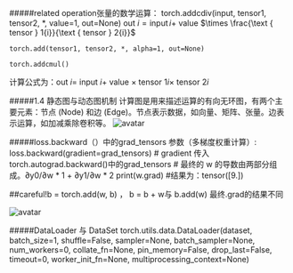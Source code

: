 #####related operation张量的数学运算： 
    torch.addcdiv(input, tensor1, tensor2, *, value=1, out=None)
out ${i}=\operatorname{input}{i}+$ value $\times \frac{\text { tensor } 1{i}}{\text { tensor } 2{i}}$

    torch.add(tensor1, tensor2, *, alpha=1, out=None)

    torch.addcmul()
计算公式为：out ${i}=$ input ${i}+$ value $\times$ tensor $1{i} \times$ tensor $2{i}$


#####1.4 静态图与动态图机制
计算图是用来描述运算的有向无环图，有两个主要元素：节点 (Node) 和边 (Edge)。节点表示数据，如向量、矩阵、张量。边表示运算，如加减乘除卷积等。
![avatar](https://pic2.zhimg.com/80/v2-464ea7ee4475f3c7f08c389f65fd3e89_1440w.jpg)

#####loss.backward（）中的grad_tensors 参数（多梯度权重计算）:
    loss.backward(gradient=grad_tensors)    # gradient 传入 torch.autograd.backward()中的grad_tensors
    # 最终的 w 的导数由两部分组成。∂y0/∂w * 1 + ∂y1/∂w * 2
    print(w.grad)
    #结果为：tensor([9.])

##careful!b = torch.add(w, b) ， b = b + w与 b.add(w) 最终.grad的结果不同

![avatar](https://pic1.zhimg.com/80/v2-11280c55c7d6f98b4ddb6fffe9c3645c_1440w.jpg)

#####DataLoader 与 DataSet
torch.utils.data.DataLoader(dataset, batch_size=1, shuffle=False, sampler=None, batch_sampler=None, num_workers=0, collate_fn=None, pin_memory=False, drop_last=False, timeout=0, worker_init_fn=None, multiprocessing_context=None)


